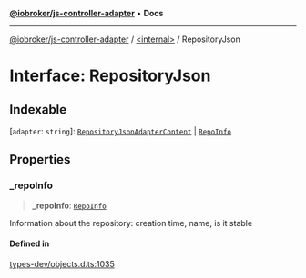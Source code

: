 [**@iobroker/js-controller-adapter**](../../README.md) • **Docs**

***

[@iobroker/js-controller-adapter](../../globals.md) / [\<internal\>](../README.md) / RepositoryJson

# Interface: RepositoryJson

## Indexable

 \[`adapter`: `string`\]: [`RepositoryJsonAdapterContent`](RepositoryJsonAdapterContent.md) \| [`RepoInfo`](RepoInfo.md)

## Properties

### \_repoInfo

> **\_repoInfo**: [`RepoInfo`](RepoInfo.md)

Information about the repository: creation time, name, is it stable

#### Defined in

[types-dev/objects.d.ts:1035](https://github.com/ioBroker/ioBroker.js-controller/blob/5cf8c0f8f818a3bd00a8d0bf4c2516676b695603/packages/types-dev/objects.d.ts#L1035)
